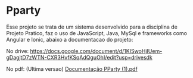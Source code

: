 # Pparty
Esse projeto se trata de um sistema desenvolvido para a disciplina de Projeto Pratico, faz o uso de JavaScript, Java, MySql e frameworks como Angular e Ionic, abaixo a documentacao do projeto:

No drive:
https://docs.google.com/document/d/1KISwoHjIUem-gDagjtD7zWTN-CXR3HvfKSqAdQguOhI/edit?usp=drivesdk

No pdf: (Ultima versao)
[Documentação PParty (1).pdf](https://github.com/Karminati/Pparty/files/13495032/Documentacao.PParty.1.pdf)
